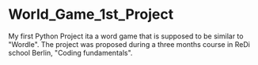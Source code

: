 # World_Game_1st_Project
My first Python Project ita a word game that is supposed to be similar to "Wordle". The project was proposed during a three months course in ReDi school Berlin, "Coding fundamentals".
